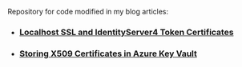 Repository for code modified in my blog articles:
* ### [Localhost SSL and IdentityServer4 Token Certificates](https://mcguirev10.com/2018/01/04/localhost-ssl-identityserver-certificates.html)
* ### [Storing X509 Certificates in Azure Key Vault](https://mcguirev10.com/2018/01/10/storing-certificates-azure-keyvault.html)

